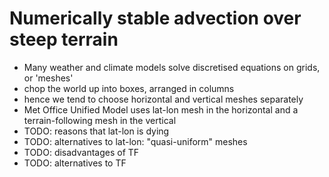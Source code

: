 # Numerically stable advection over steep terrain

- Many weather and climate models solve discretised equations on grids, or 'meshes'
- chop the world up into boxes, arranged in columns
- hence we tend to choose horizontal and vertical meshes separately
- Met Office Unified Model uses lat-lon mesh in the horizontal and a terrain-following mesh in the vertical
- TODO: reasons that lat-lon is dying
- TODO: alternatives to lat-lon: "quasi-uniform" meshes
- TODO: disadvantages of TF 
- TODO: alternatives to TF
